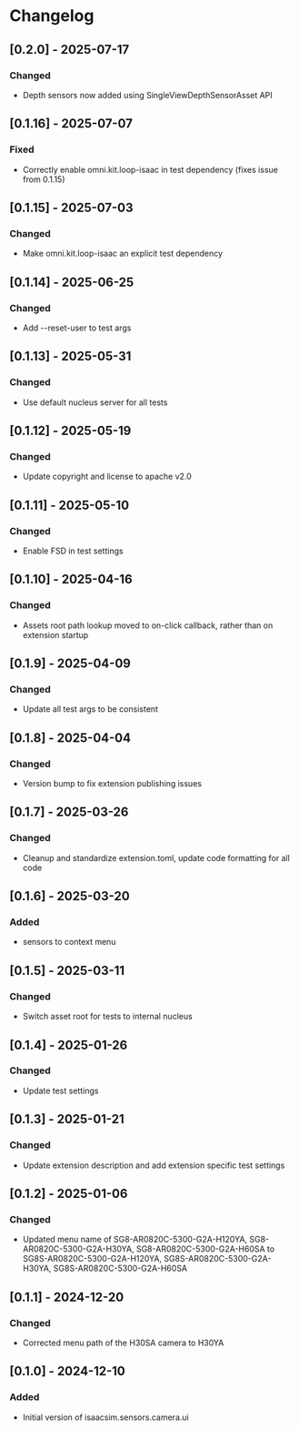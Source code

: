 # Changelog
## [0.2.0] - 2025-07-17
### Changed
- Depth sensors now added using SingleViewDepthSensorAsset API

## [0.1.16] - 2025-07-07
### Fixed
- Correctly enable omni.kit.loop-isaac in test dependency (fixes issue from 0.1.15)

## [0.1.15] - 2025-07-03
### Changed
- Make omni.kit.loop-isaac an explicit test dependency

## [0.1.14] - 2025-06-25
### Changed
- Add --reset-user to test args

## [0.1.13] - 2025-05-31
### Changed
- Use default nucleus server for all tests

## [0.1.12] - 2025-05-19
### Changed
- Update copyright and license to apache v2.0

## [0.1.11] - 2025-05-10
### Changed
- Enable FSD in test settings

## [0.1.10] - 2025-04-16
### Changed
- Assets root path lookup moved to on-click callback, rather than on extension startup

## [0.1.9] - 2025-04-09
### Changed
- Update all test args to be consistent

## [0.1.8] - 2025-04-04
### Changed
- Version bump to fix extension publishing issues

## [0.1.7] - 2025-03-26
### Changed
- Cleanup and standardize extension.toml, update code formatting for all code

## [0.1.6] - 2025-03-20
### Added
- sensors to context menu

## [0.1.5] - 2025-03-11
### Changed
- Switch asset root for tests to internal nucleus

## [0.1.4] - 2025-01-26
### Changed
- Update test settings

## [0.1.3] - 2025-01-21
### Changed
- Update extension description and add extension specific test settings

## [0.1.2] - 2025-01-06
### Changed
- Updated menu name of SG8-AR0820C-5300-G2A-H120YA, SG8-AR0820C-5300-G2A-H30YA, SG8-AR0820C-5300-G2A-H60SA to SG8S-AR0820C-5300-G2A-H120YA, SG8S-AR0820C-5300-G2A-H30YA, SG8S-AR0820C-5300-G2A-H60SA

## [0.1.1] - 2024-12-20
### Changed
- Corrected menu path of the H30SA camera to H30YA

## [0.1.0] - 2024-12-10
### Added
- Initial version of isaacsim.sensors.camera.ui
